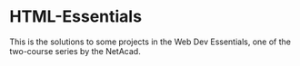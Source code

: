 # HTML-Essentials
This is the solutions to some projects in the Web Dev Essentials, one of the two-course series by the NetAcad.
